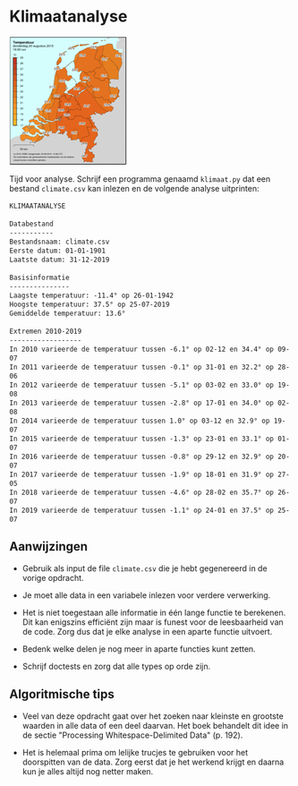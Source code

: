 # Klimaatanalyse

![](../eca2csv/temperature.png)

Tijd voor analyse. Schrijf een programma genaamd `klimaat.py` dat een bestand `climate.csv` kan inlezen en de volgende analyse uitprinten:

    KLIMAATANALYSE

    Databestand
    -----------
    Bestandsnaam: climate.csv
    Eerste datum: 01-01-1901
    Laatste datum: 31-12-2019

    Basisinformatie
    ---------------
    Laagste temperatuur: -11.4° op 26-01-1942
    Hoogste temperatuur: 37.5° op 25-07-2019
    Gemiddelde temperatuur: 13.6°

    Extremen 2010-2019
    ------------------
    In 2010 varieerde de temperatuur tussen -6.1° op 02-12 en 34.4° op 09-07
    In 2011 varieerde de temperatuur tussen -0.1° op 31-01 en 32.2° op 28-06
    In 2012 varieerde de temperatuur tussen -5.1° op 03-02 en 33.0° op 19-08
    In 2013 varieerde de temperatuur tussen -2.8° op 17-01 en 34.0° op 02-08
    In 2014 varieerde de temperatuur tussen 1.0° op 03-12 en 32.9° op 19-07
    In 2015 varieerde de temperatuur tussen -1.3° op 23-01 en 33.1° op 01-07
    In 2016 varieerde de temperatuur tussen -0.8° op 29-12 en 32.9° op 20-07
    In 2017 varieerde de temperatuur tussen -1.9° op 18-01 en 31.9° op 27-05
    In 2018 varieerde de temperatuur tussen -4.6° op 28-02 en 35.7° op 26-07
    In 2019 varieerde de temperatuur tussen -1.1° op 24-01 en 37.5° op 25-07

## Aanwijzingen

- Gebruik als input de file `climate.csv` die je hebt gegenereerd in de vorige opdracht.

- Je moet alle data in een variabele inlezen voor verdere verwerking.

- Het is niet toegestaan alle informatie in één lange functie te berekenen. Dit kan enigszins efficiënt zijn maar is funest voor de leesbaarheid van de code. Zorg dus dat je elke analyse in een aparte functie uitvoert.

- Bedenk welke delen je nog meer in aparte functies kunt zetten.

- Schrijf doctests en zorg dat alle types op orde zijn.

## Algoritmische tips

- Veel van deze opdracht gaat over het zoeken naar kleinste en grootste waarden in alle data of een deel daarvan. Het boek behandelt dit idee in de sectie "Processing Whitespace-Delimited Data" (p. 192).

- Het is helemaal prima om lelijke trucjes te gebruiken voor het doorspitten van de data. Zorg eerst dat je het werkend krijgt en daarna kun je alles altijd nog netter maken.
